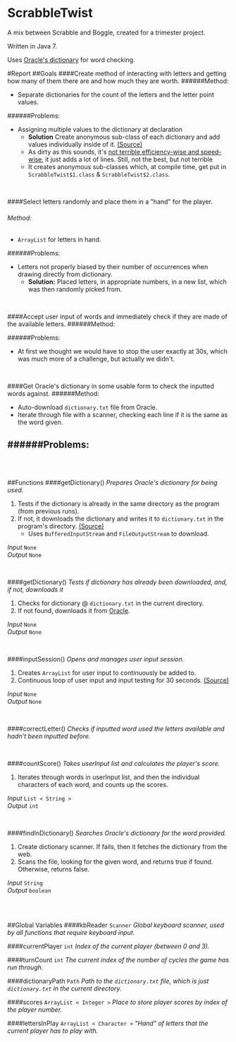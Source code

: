 ScrabbleTwist
=============

A mix between Scrabble and Boggle, created for a trimester project.

Written in Java 7.

Uses [Oracle's dictionary](http://docs.oracle.com/javase/tutorial/collections/interfaces/examples/dictionary.txt) for word checking.

#Report
##Goals
####Create method of interacting with letters and getting how many of them there are and how much they are worth.
######Method:
- Separate dictionaries for the count of the letters and the letter point values.

######Problems:
- Assigning multiple values to the dictionary at declaration
	- __Solution__ Create anonymous sub-class of each dictionary and add values individually inside of it. [(Source)](http://stackoverflow.com/a/1005083)
	- As dirty as this sounds, it's [not terrible efficiency-wise and speed-wise](http://stackoverflow.com/q/924285), it just adds a lot of lines. Still, not the best, but not terrible
	- It creates anonymous sub-classes which, at compile time, get put in `ScrabbleTwist$1.class` & `ScrabbleTwist$2.class`.

<br>

####Select letters randomly and place them in a "hand" for the player.
###### Method:
- `ArrayList` for letters in hand.

######Problems:
- Letters not properly biased by their number of occurrences when drawing directly from dictionary.
	- __Solution:__ Placed letters, in appropriate numbers, in a new list, which was then randomly picked from.

<br>

####Accept user input of words and immediately check if they are made of the available letters.
######Method:

######Problems:
- At first we thought we would have to stop the user exactly at 30s, which was much more of a challenge, but actually we didn't.

<br>

####Get Oracle's dictionary in some usable form to check the inputted words against.
######Method:
- Auto-download `dictionary.txt` file from Oracle.
- Iterate through file with a scanner, checking each line if it is the same as the word given.

######Problems:
- 

<br> <br>

##Functions
####getDictionary()
_Prepares Oracle's dictionary for being used._

1. Tests if the dictionary is already in the same directory as the program (from previous runs).
2. If not, it downloads the dictionary and writes it to `dictionary.txt` in the program's directory. [(Source)](http://stackoverflow.com/a/921408)
	- Uses `BufferedInputStream` and `FileOutputStream` to download.

_Input_ `None`  
_Output_ `None`

<br>

####getDictionary()
_Tests if dictionary has already been downloaded, and, if not, downloads it_

1. Checks for dictionary @ `dictionary.txt` in the current directory.
2. If not found, downloads it from [Oracle](http://docs.oracle.com/javase/tutorial/collections/interfaces/examples/dictionary.txt).

_Input_ `None`  
_Output_ `None`

<br>

####inputSession()
_Opens and manages user input session._

1. Creates `ArrayList` for user input to continuously be added to.
2. Continuous loop of user input and input testing for 30 seconds. [(Source)](http://stackoverflow.com/a/2550814)

_Input_ `None`  
_Output_ `None`

<br>

####correctLetter()
_Checks if inputted word used the letters available and hadn't been inputted before._

<br>

####countScore()
_Takes userInput list and calculates the player's score._

1. Iterates through words in userInput list, and then the individual characters of each word, and counts up the scores.

_Input_ `List < String >`  
_Output_ `int`


<br>

####findInDictionary()
_Searches Oracle's dictionary for the word provided._

1. Create dictionary scanner. If fails, then it fetches the dictionary from the web.
2. Scans the file, looking for the given word, and returns true if found. Otherwise, returns false.

_Input_ `String`  
_Output_ `boolean`

<br><br>

##Global Variables
####kbReader `Scanner`
_Global keyboard scanner, used by all functions that require keyboard input._

####currentPlayer `int`
_Index of the current player (between 0 and 3)._

####turnCount `int`
_The current index of the number of cycles the game has run through._

####dictionaryPath `Path`
_Path to the `dictionary.txt` file, which is just `dictionary.txt` in the current directory._

####scores `ArrayList < Integer >`
_Place to store player scores by index of the player number._

####lettersInPlay `ArrayList < Character >`
_"Hand" of letters that the current player has to play with._